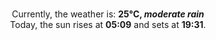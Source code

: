 <p  align="center"><br/>Currently, the weather is: <b> 25°C, <i>moderate rain</i></b></br>Today, the sun rises at <b>05:09</b> and sets at <b>19:31</b>.</p>
